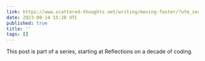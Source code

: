 ```yaml
---
link: https://www.scattered-thoughts.net/writing/moving-faster/?utm_source=programmingdigest&utm_medium&utm_campaign=1695
date: 2023-08-14 15:28 UTC
published: true
title: ''
tags: []
---
```


This post is part of a series, starting at Reflections on a decade of coding.
